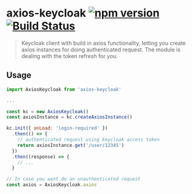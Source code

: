 # axios-keycloak [![npm version](https://badge.fury.io/js/axios-keycloak.svg)](https://badge.fury.io/js/axios-keycloak) [![Build Status](https://travis-ci.org/herrmannplatz/axios-keycloak.svg?branch=master)](https://travis-ci.org/herrmannplatz/axios-keycloak)

> Keycloak client with build in axios functionality, letting you create axios instances for doing authenticated request. The module is dealing with the token refresh for you.

## Usage

```javascript
import AxiosKeycloak from 'axios-keycloak'

...

const kc = new AxiosKeycloak()
const axiosInstance = kc.createAxiosInstance()

kc.init({ onLoad: 'login-required' })
  .then(() => {
    // authenticated request using keycloak access token
    return axiosInstance.get('/user/12345')
  })
  .then((response) => {
    // ...
  }

// In case you want do an unauthenticated request
const axios = AxiosKeycloak.axios

```
